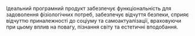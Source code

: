 Ідеальний програмний продукт забезпечує функціональність для задоволення фізіологічних потреб, забезпечує відчуття безпеки, сприяє відчуттю приналежності до соціуму та самоактуалізації, враховуючи при цьому вплив на повагу, пізнання світу та естетичні вподобання.
